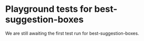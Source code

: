 # Playground tests for best-suggestion-boxes
We are still awaiting the first test run for best-suggestion-boxes.
